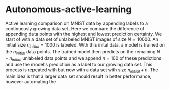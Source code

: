 # Autonomous-active-learning

Active learning comparison on MNIST data by appending labels to a continuously growing data set. Here we compare the difference of appending data points with the highest and lowest prediction certainty. We start of with a data set of unlabeled MNIST images of size $N=10000$. An initial size $n_{initial}=1000$ is labeled. With this inital data, a model is trained on the $n_{initial}$ data points. The trained model then predicts on the remaining $N-n_{initial}$ unlabeled data points and we append $n=100$ of these predictions and use the model's prediction as a label to our growing data set. This process is repeated with but now with a data set with size $n_{initial}+n$. The main idea is that a larger data set should result in better performance, however automating the 
